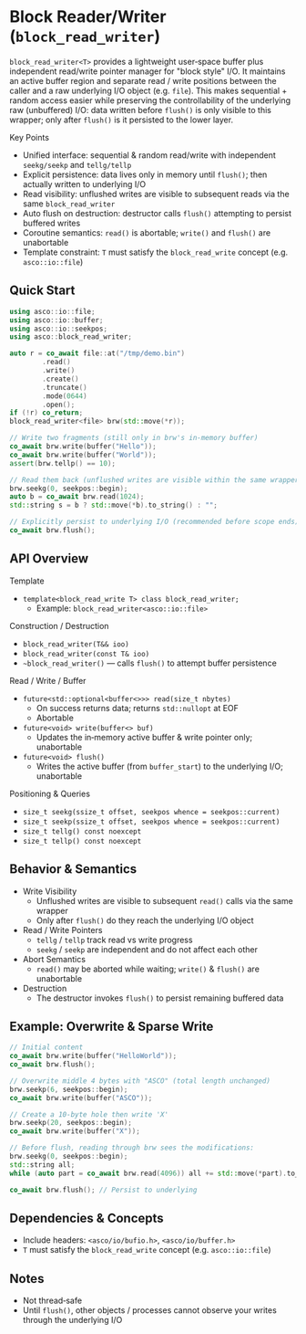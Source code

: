 # Block Reader/Writer (`block_read_writer`)

`block_read_writer<T>` provides a lightweight user‑space buffer plus independent read/write pointer manager for "block style" I/O.
It maintains an active buffer region and separate read / write positions between the caller and a raw underlying I/O object (e.g. `file`).
This makes sequential + random access easier while preserving the controllability of the underlying raw (unbuffered) I/O:
data written before `flush()` is only visible to this wrapper; only after `flush()` is it persisted to the lower layer.

Key Points

- Unified interface: sequential & random read/write with independent `seekg/seekp` and `tellg/tellp`
- Explicit persistence: data lives only in memory until `flush()`; then actually written to underlying I/O
- Read visibility: unflushed writes are visible to subsequent reads via the same `block_read_writer`
- Auto flush on destruction: destructor calls `flush()` attempting to persist buffered writes
- Coroutine semantics: `read()` is abortable; `write()` and `flush()` are unabortable
- Template constraint: `T` must satisfy the `block_read_write` concept (e.g. `asco::io::file`)

## Quick Start

```cpp
using asco::io::file;
using asco::io::buffer;
using asco::io::seekpos;
using asco::block_read_writer;

auto r = co_await file::at("/tmp/demo.bin")
        .read()
        .write()
        .create()
        .truncate()
        .mode(0644)
        .open();
if (!r) co_return;
block_read_writer<file> brw(std::move(*r));

// Write two fragments (still only in brw's in‑memory buffer)
co_await brw.write(buffer("Hello"));
co_await brw.write(buffer("World"));
assert(brw.tellp() == 10);

// Read them back (unflushed writes are visible within the same wrapper)
brw.seekg(0, seekpos::begin);
auto b = co_await brw.read(1024);
std::string s = b ? std::move(*b).to_string() : "";

// Explicitly persist to underlying I/O (recommended before scope ends)
co_await brw.flush();
```

## API Overview

Template

- `template<block_read_write T> class block_read_writer;`
  - Example: `block_read_writer<asco::io::file>`

Construction / Destruction

- `block_read_writer(T&& ioo)`
- `block_read_writer(const T& ioo)`
- `~block_read_writer()` — calls `flush()` to attempt buffer persistence

Read / Write / Buffer

- `future<std::optional<buffer<>>> read(size_t nbytes)`
  - On success returns data; returns `std::nullopt` at EOF
  - Abortable
- `future<void> write(buffer<> buf)`
  - Updates the in‑memory active buffer & write pointer only; unabortable
- `future<void> flush()`
  - Writes the active buffer (from `buffer_start`) to the underlying I/O; unabortable

Positioning & Queries

- `size_t seekg(ssize_t offset, seekpos whence = seekpos::current)`
- `size_t seekp(ssize_t offset, seekpos whence = seekpos::current)`
- `size_t tellg() const noexcept`
- `size_t tellp() const noexcept`

## Behavior & Semantics

- Write Visibility
  - Unflushed writes are visible to subsequent `read()` calls via the same wrapper
  - Only after `flush()` do they reach the underlying I/O object
- Read / Write Pointers
  - `tellg` / `tellp` track read vs write progress
  - `seekg` / `seekp` are independent and do not affect each other
- Abort Semantics
  - `read()` may be aborted while waiting; `write()` & `flush()` are unabortable
- Destruction
  - The destructor invokes `flush()` to persist remaining buffered data

## Example: Overwrite & Sparse Write

```cpp
// Initial content
co_await brw.write(buffer("HelloWorld"));
co_await brw.flush();

// Overwrite middle 4 bytes with "ASCO" (total length unchanged)
brw.seekp(6, seekpos::begin);
co_await brw.write(buffer("ASCO"));

// Create a 10‑byte hole then write 'X'
brw.seekp(20, seekpos::begin);
co_await brw.write(buffer("X"));

// Before flush, reading through brw sees the modifications:
brw.seekg(0, seekpos::begin);
std::string all;
while (auto part = co_await brw.read(4096)) all += std::move(*part).to_string();

co_await brw.flush(); // Persist to underlying
```

## Dependencies & Concepts

- Include headers: `<asco/io/bufio.h>`, `<asco/io/buffer.h>`
- `T` must satisfy the `block_read_write` concept (e.g. `asco::io::file`)

## Notes

- Not thread‑safe
- Until `flush()`, other objects / processes cannot observe your writes through the underlying I/O
